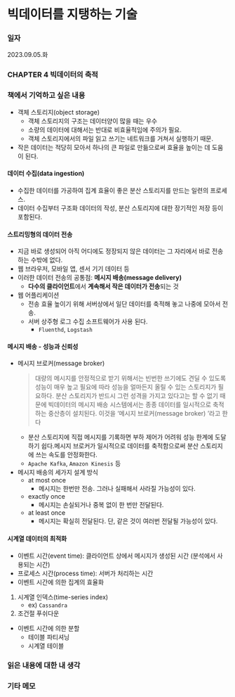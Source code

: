 
# 빅데이터를 지탱하는 기술

### 일자
2023.09.05.화

### CHAPTER 4 빅데이터의 축적

### 책에서 기억하고 싶은 내용
- 객체 스토리지(object storage)
  - 객체 스토리지의 구조는 데이터양이 많을 때는 우수
  - 소량의 데이터에 대해서는 반대로 비효율적임에 주의가 필요.
  - 객체 스토리지에서의 파일 읽고 쓰기는 네트워크를 거쳐서 실행하기 때문.
- 작은 데이터는 적당히 모아서 하나의 큰 파일로 만듦으로써 효율을 높이는 데 도움이 된다.
#### 데이터 수집(data ingestion)
- 수집한 데이터를 가공하여 집계 효율이 좋은 분산 스토리지를 만드는 일련의 프로세스.
- 데이터 수집부터 구조화 데이터의 작성, 분산 스토리지에 대한 장기적인 저장 등이 포함된다.

#### 스트리밍형의 데이터 전송
- 지금 바로 생성되어 아직 어디에도 정장되지 않은 데이터는 그 자리에서 바로 전송하는 수밖에 없다.
- 웹 브라우저, 모바일 앱, 센서 기기 데이터 등
- 이러한 데이터 전송의 공통점: **메시지 배송(message delivery)**
  - **다수의 클라이언트**에서 **계속해서 작은 데이터가 전송**되는 것
- 웹 어플리케이션
  - 전송 효율 높이기 위해 서버상에서 일단 데이터를 축적해 놓고 나중에 모아서 전송.
  - 서버 상주형 로그 수집 소프트웨어가 사용 된다.
    - `Fluenthd`, `Logstash`

#### 메시지 배송 - 성능과 신뢰성
- 메시지 브로커(message broker)
  > 대량의 메시지를 안정적으로 받기 위해서는 빈번한 쓰기에도 견딜 수 있도록 성능이 매우 높고 필요에 따라 성능을 얼마든지 올릴 수 있는 스토리지가 필요하다. 분산 스토리지가 반드시 그런 성격을 가지고 있다고는 할 수 없기 때문에 빅데이터의 메시지 배송 시스템에서는 종종 데이터를 일시적으로 축적하는 중산층이 설치된다. 이것을 ‘메시지 브로커(message broker) ’라고 한다
  - 분산 스토리지에 직접 메시지를 기록하면 부하 제어가 어려워 성능 한계에 도달하기 쉽다.메시지 브로커가 일시적으로 데이터를 축적함으로써 분산 스토리지에 쓰는 속도를 안정화한다.
  - `Apache Kafka`, `Amazon Kinesis` 등
- 메시지 배송의 세가지 설계 방식
  - at most once
    - 메시지는 한번만 전송. 그러나 실패해서 사라질 가능성이 있다.
  - exactly once
    - 메시지는 손실되거나 중복 없이 한 번만 전달된다.
  - at least once
    - 메시지는 확실히 전달된다. 단, 같은 것이 여러번 전달될 가능성이 있다.

#### 시계열 데이터의 최적화
- 이벤트 시간(event time): 클라이언트 상에서 메시지가 생성된 시간 (분석에서 사용되는 시간)
- 프로세스 시간(process time): 서버가 처리하는 시간
- 이벤트 시간에 의한 집계의 효율화
1. 시계열 인덱스(time-series index)
   - ex) `Cassandra`
2. 조건절 푸쉬다운
- 이벤트 시간에 의한 분할
  - 테이블 파티셔닝
  - 시계열 테이블

### 읽은 내용에 대한 내 생각


### 기타 메모
